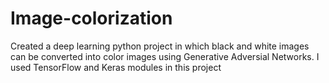 # Image-colorization

Created a deep learning python project in which black and white images can be converted into color images using Generative Adversial Networks. I used TensorFlow and Keras modules in this project
